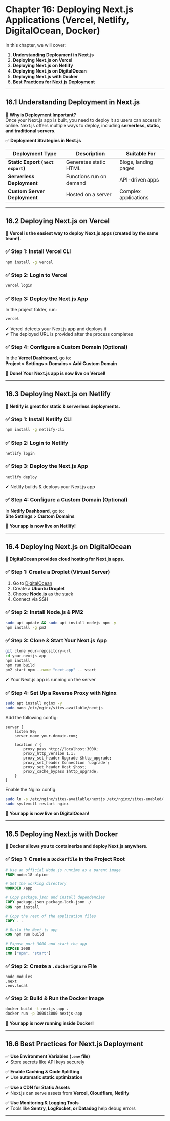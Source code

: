 # **Chapter 16: Deploying Next.js Applications (Vercel, Netlify, DigitalOcean, Docker)**  

In this chapter, we will cover:  
1. **Understanding Deployment in Next.js**  
2. **Deploying Next.js on Vercel**  
3. **Deploying Next.js on Netlify**  
4. **Deploying Next.js on DigitalOcean**  
5. **Deploying Next.js with Docker**  
6. **Best Practices for Next.js Deployment**  

---

## **16.1 Understanding Deployment in Next.js**  

🚀 **Why is Deployment Important?**  
Once your Next.js app is built, you need to deploy it so users can access it online. Next.js offers multiple ways to deploy, including **serverless, static, and traditional servers.**  

✅ **Deployment Strategies in Next.js**  

| Deployment Type | Description | Suitable For |
|----------------|-------------|--------------|
| **Static Export (`next export`)** | Generates static HTML | Blogs, landing pages |
| **Serverless Deployment** | Functions run on demand | API-driven apps |
| **Custom Server Deployment** | Hosted on a server | Complex applications |

---

## **16.2 Deploying Next.js on Vercel**  

📌 **Vercel is the easiest way to deploy Next.js apps (created by the same team!).**  

### ✅ **Step 1: Install Vercel CLI**  
```bash
npm install -g vercel
```
### ✅ **Step 2: Login to Vercel**  
```bash
vercel login
```
### ✅ **Step 3: Deploy the Next.js App**  
In the project folder, run:  
```bash
vercel
```
✔ Vercel detects your Next.js app and deploys it  
✔ The deployed URL is provided after the process completes  

### ✅ **Step 4: Configure a Custom Domain (Optional)**  
In the **Vercel Dashboard**, go to:  
**Project > Settings > Domains > Add Custom Domain**  

🎯 **Done! Your Next.js app is now live on Vercel!**  

---

## **16.3 Deploying Next.js on Netlify**  

📌 **Netlify is great for static & serverless deployments.**  

### ✅ **Step 1: Install Netlify CLI**  
```bash
npm install -g netlify-cli
```
### ✅ **Step 2: Login to Netlify**  
```bash
netlify login
```
### ✅ **Step 3: Deploy the Next.js App**  
```bash
netlify deploy
```
✔ Netlify builds & deploys your Next.js app  

### ✅ **Step 4: Configure a Custom Domain (Optional)**  
In **Netlify Dashboard**, go to:  
**Site Settings > Custom Domains**  

🎯 **Your app is now live on Netlify!**  

---

## **16.4 Deploying Next.js on DigitalOcean**  

📌 **DigitalOcean provides cloud hosting for Next.js apps.**  

### ✅ **Step 1: Create a Droplet (Virtual Server)**  
1. Go to [DigitalOcean](https://www.digitalocean.com)  
2. Create a **Ubuntu Droplet**  
3. Choose **Node.js** as the stack  
4. Connect via SSH  

### ✅ **Step 2: Install Node.js & PM2**  
```bash
sudo apt update && sudo apt install nodejs npm -y
npm install -g pm2
```
### ✅ **Step 3: Clone & Start Your Next.js App**  
```bash
git clone your-repository-url
cd your-nextjs-app
npm install
npm run build
pm2 start npm --name "next-app" -- start
```
✔ Your Next.js app is running on the server  

### ✅ **Step 4: Set Up a Reverse Proxy with Nginx**  
```bash
sudo apt install nginx -y
sudo nano /etc/nginx/sites-available/nextjs
```
Add the following config:  
```nginx
server {
    listen 80;
    server_name your-domain.com;

    location / {
        proxy_pass http://localhost:3000;
        proxy_http_version 1.1;
        proxy_set_header Upgrade $http_upgrade;
        proxy_set_header Connection 'upgrade';
        proxy_set_header Host $host;
        proxy_cache_bypass $http_upgrade;
    }
}
```
Enable the Nginx config:  
```bash
sudo ln -s /etc/nginx/sites-available/nextjs /etc/nginx/sites-enabled/
sudo systemctl restart nginx
```
🎯 **Your app is now live on DigitalOcean!**  

---

## **16.5 Deploying Next.js with Docker**  

📌 **Docker allows you to containerize and deploy Next.js anywhere.**  

### ✅ **Step 1: Create a `Dockerfile` in the Project Root**  
```dockerfile
# Use an official Node.js runtime as a parent image
FROM node:18-alpine

# Set the working directory
WORKDIR /app

# Copy package.json and install dependencies
COPY package.json package-lock.json ./
RUN npm install

# Copy the rest of the application files
COPY . .

# Build the Next.js app
RUN npm run build

# Expose port 3000 and start the app
EXPOSE 3000
CMD ["npm", "start"]
```
### ✅ **Step 2: Create a `.dockerignore` File**  
```
node_modules
.next
.env.local
```
### ✅ **Step 3: Build & Run the Docker Image**  
```bash
docker build -t nextjs-app .
docker run -p 3000:3000 nextjs-app
```
🎯 **Your app is now running inside Docker!**  

---

## **16.6 Best Practices for Next.js Deployment**  

✅ **Use Environment Variables (`.env` file)**  
✔ Store secrets like API keys securely  

✅ **Enable Caching & Code Splitting**  
✔ Use **automatic static optimization**  

✅ **Use a CDN for Static Assets**  
✔ Next.js can serve assets from **Vercel, Cloudflare, Netlify**  

✅ **Use Monitoring & Logging Tools**  
✔ Tools like **Sentry, LogRocket, or Datadog** help debug errors  

---
